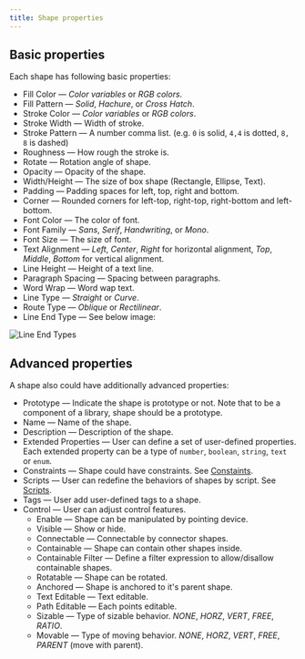 ```yaml
---
title: Shape properties
---
```


## Basic properties

Each shape has following basic properties:

- Fill Color ― _Color variables_ or _RGB colors_.
- Fill Pattern ― _Solid_, _Hachure_, or _Cross Hatch_.
- Stroke Color ― _Color variables_ or _RGB colors_.
- Stroke Width ― Width of stroke.
- Stroke Pattern ― A number comma list. (e.g. `0` is solid, `4,4` is dotted, `8, 8` is dashed)
- Roughness ― How rough the stroke is.
- Rotate ― Rotation angle of shape.
- Opacity ― Opacity of the shape.
- Width/Height ― The size of box shape (Rectangle, Ellipse, Text).
- Padding ― Padding spaces for left, top, right and bottom.
- Corner ― Rounded corners for left-top, right-top, right-bottom and left-bottom.
- Font Color ― The color of font.
- Font Family ― _Sans_, _Serif_, _Handwriting_, or _Mono_.
- Font Size ― The size of font.
- Text Alignment ― _Left_, _Center_, _Right_ for horizontal alignment, _Top_, _Middle_, _Bottom_ for vertical alignment.
- Line Height ― Height of a text line.
- Paragraph Spacing ― Spacing between paragraphs.
- Word Wrap ― Word wap text.
- Line Type ― _Straight_ or _Curve_.
- Route Type ― _Oblique_ or _Rectilinear_.
- Line End Type ― See below image:

![Line End Types](https://fs.dgm.sh/i/vPyaftcagEpPNqhQ5pxYZ/lf@2x.png)

## Advanced properties

A shape also could have additionally advanced properties:

- Prototype ― Indicate the shape is prototype or not. Note that to be a component of a library, shape should be a prototype.
- Name ― Name of the shape.
- Description ― Description of the shape.
- Extended Properties ― User can define a set of user-defined properties. Each extended property can be a type of `number`, `boolean`, `string`, `text` or `enum`.
- Constraints ― Shape could have constraints. See [Constaints](/guides/constraints).
- Scripts ― User can redefine the behaviors of shapes by script. See [Scripts](/guides/scripts).
- Tags ― User add user-defined tags to a shape.
- Control ― User can adjust control features.
  - Enable ― Shape can be manipulated by pointing device.
  - Visible ― Show or hide.
  - Connectable ― Connectable by connector shapes.
  - Containable ― Shape can contain other shapes inside.
  - Containable Filter ― Define a filter expression to allow/disallow containable shapes.
  - Rotatable ― Shape can be rotated.
  - Anchored ― Shape is anchored to it's parent shape.
  - Text Editable ― Text editable.
  - Path Editable ― Each points editable.
  - Sizable ― Type of sizable behavior. _NONE_, _HORZ_, _VERT_, _FREE_, _RATIO_.
  - Movable ― Type of moving behavior. _NONE_, _HORZ_, _VERT_, _FREE_, _PARENT_ (move with parent).
